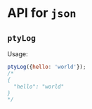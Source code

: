 # API for `json`

## `ptyLog`

Usage:

```javascript
ptyLog({hello: 'world'});
/*
{
  "hello": "world"
}
*/
```
